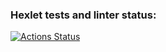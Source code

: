 ### Hexlet tests and linter status:
[![Actions Status](https://github.com/WisdomQuest/frontend-project-46/actions/workflows/hexlet-check.yml/badge.svg)](https://github.com/WisdomQuest/frontend-project-46/actions)